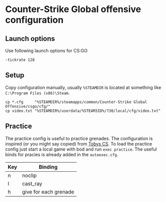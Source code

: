 # Counter-Strike Global offensive configuration

## Launch options

Use following launch options for CS:GO

```text
-tickrate 128
```

## Setup

Copy configuration manually, usually `%STEAMDIR` is located at something like
`C:\Program Files (x86)\Steam`.

```text
cp *.cfg     "%STEAMDIR%/steamapps/common/Counter-Strike Global Offensive/csgo/cfg/"
cp video.txt "%STEAMDIR%/userdata/%STEAM3ID%/730/local/cfg/video.txt"
```

## Practice

The practice config is useful to practice grenades. The configuration is
inspired (or you might say copied) from [Tobys
CS](https://www.tobyscs.com/csgo-practice-config/). To load the practice config
just start a local game with bod and run `exec practice`.  The useful binds for
pracies is already added in the `autoexec.cfg`.

| Key | Binding               |
| --- | --------------------- |
| n   | noclip                |
| l   | cast_ray              |
| h   | give for each grenade |
